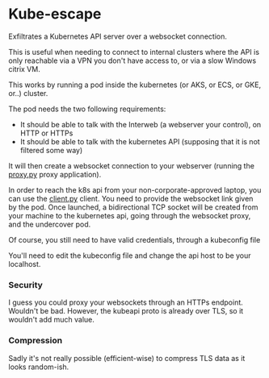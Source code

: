 # Kube-escape

Exfiltrates a Kubernetes API server over a websocket connection.


This is useful when needing to connect to internal clusters where the API is
only reachable via a VPN you don't have access to, or via a slow Windows citrix VM.

This works by running a pod inside the kubernetes (or AKS, or ECS, or GKE, or..) cluster.

The pod needs the two following requirements:

- It should be able to talk with the Interweb (a webserver your control), on HTTP or HTTPs
- It should be able to talk with the kubernetes API (supposing that it is not filtered some way)


It will then create a websocket connection to your webserver (running the [proxy.py](proxy.py) proxy application).

In order to reach the k8s api from your non-corporate-approved laptop, you can use the [client.py](client.py) client.
You need to provide the websocket link given by the pod. Once launched, a bidirectional TCP socket will
be created from your machine to the kubernetes api, going through the websocket proxy, and the undercover pod.

Of course, you still need to have valid credentials, through a kubeconfig file


You'll need to edit the kubeconfig file and change the api host to be your localhost.



### Security

I guess you could proxy your websockets through an HTTPs endpoint. Wouldn't be bad.
However, the kubeapi proto is already over TLS, so it wouldn't add much value.

### Compression

Sadly it's not really possible (efficient-wise) to compress TLS data as it looks
random-ish.